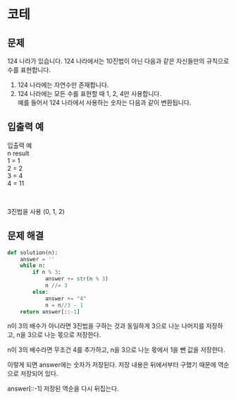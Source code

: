 # 코테

## 문제
124 나라가 있습니다. 124 나라에서는 10진법이 아닌 다음과 같은 자신들만의 규칙으로 수를 표현합니다.

1. 124 나라에는 자연수만 존재합니다.  
2. 124 나라에는 모든 수를 표현할 때 1, 2, 4만 사용합니다.  
예를 들어서 124 나라에서 사용하는 숫자는 다음과 같이 변환됩니다.

## 입출력 예
입출력 예  
n	result  
1 = 1  
2 =	2  
3 = 4  
4 =	11  

<br>

3진법을 사용 (0, 1, 2)



## 문제 해결
```python
def solution(n):
    answer = ''
    while n:
        if n % 3:
            answer += str(n % 3)
            n //= 3
        else:
            answer += "4"
            n = n//3 - 1
    return answer[::-1]
```

n이 3의 배수가 아니라면 3진법을 구하는 것과 동일하게 3으로 나눈 나머지를 저장하고, n을 3으로 나눈 몫으로 저장한다.

 
n이 3의 배수라면 무조건 4를 추가하고, n을 3으로 나눈 몫에서 1을 뺀 값을 저장한다.

 
이렇게 되면 answer에는 숫자가 저장된다. 저장 내용은 뒤에서부터 구했기 때문에 역순으로 저장되어 있다.

answer[::-1] 저장된 역순을 다시 뒤집는다.
